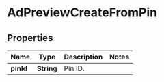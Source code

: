 

# AdPreviewCreateFromPin


## Properties

Name | Type | Description | Notes
------------ | ------------- | ------------- | -------------
**pinId** | **String** | Pin ID. | 



